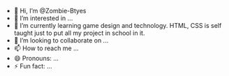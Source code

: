 - 👋 Hi, I’m @Zombie-Btyes
- 👀 I’m interested in ...
- 🌱 I’m currently learning game design and technology. HTML, CSS is self taught just to put all my project in school in it.
- 💞️ I’m looking to collaborate on ...
- 📫 How to reach me ...
- 😄 Pronouns: ...
- ⚡ Fun fact: ...

<!---
Zombie-Btyes/Zombie-Btyes is a ✨ special ✨ repository because its `README.md` (this file) appears on your GitHub profile.
You can click the Preview link to take a look at your changes.
--->
